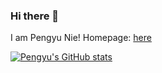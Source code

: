### Hi there 👋

<!--
**pengyunie/pengyunie** is a ✨ _special_ ✨ repository because its `README.md` (this file) appears on your GitHub profile.

Here are some ideas to get you started:

- 🔭 I’m currently working on ...
- 🌱 I’m currently learning ...
- 👯 I’m looking to collaborate on ...
- 🤔 I’m looking for help with ...
- 💬 Ask me about ...
- 📫 How to reach me: ...
- 😄 Pronouns: ...
- ⚡ Fun fact: ...
-->

I am Pengyu Nie! Homepage: [here](https://pengyunie.github.io)

[![Pengyu's GitHub stats](https://github-readme-stats.vercel.app/api?username=pengyunie&count_private=true)](https://github.com/anuraghazra/github-readme-stats)
